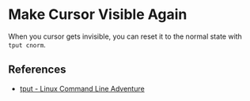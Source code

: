 # Make Cursor Visible Again

When you cursor gets invisible, you can reset it to the normal state with `tput cnorm`.

## References

* [tput - Linux Command Line Adventure](https://linuxcommand.org/lc3_adv_tput.php)
